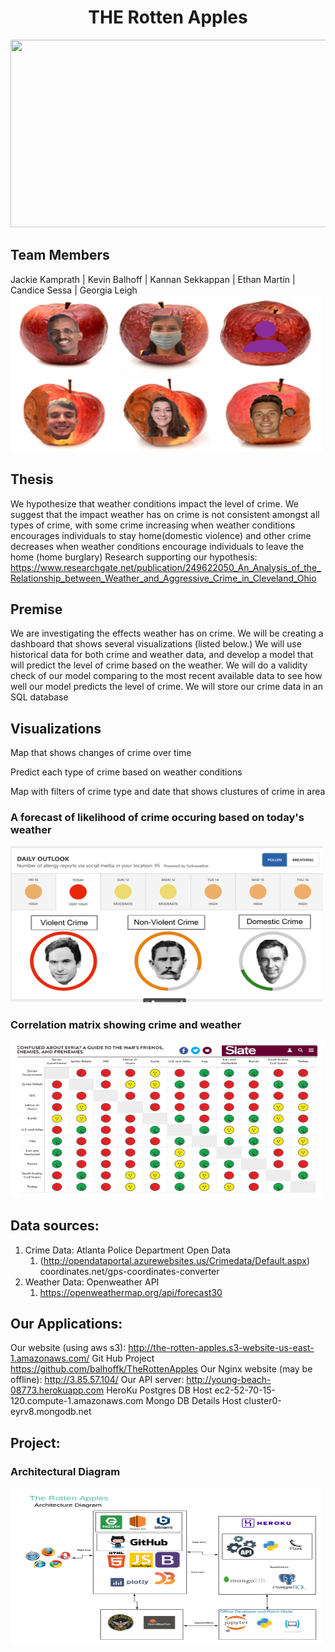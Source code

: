 <h1 align = "center">THE Rotten Apples</h1>


<img src = "/images/rotten_apple_gif.gif" width = "1000" height = "300">

## Team Members
Jackie Kamprath | Kevin Balhoff | Kannan Sekkappan | Ethan Martin | Candice Sessa | Georgia Leigh
<img src = "/images/RottenApplesLogo.PNG" width = "500" height = "250">

## Thesis
We hypothesize that weather conditions impact the level of crime. We suggest that the impact weather has on crime is not consistent amongst all types of crime, with some crime increasing when weather conditions encourages individuals to stay home(domestic violence) and other crime decreases when weather conditions encourage individuals to leave the home (home burglary)
Research supporting our hypothesis: https://www.researchgate.net/publication/249622050_An_Analysis_of_the_Relationship_between_Weather_and_Aggressive_Crime_in_Cleveland_Ohio

## Premise 
We are investigating the effects weather has on crime. We will be creating a dashboard that shows several visualizations (listed below.) We will use historical data for both crime and weather data, and develop a model that will predict the level of crime based on the weather. We will do a validity check of our model comparing to the most recent available data to see how well our model predicts the level of crime. We will store our crime data in an SQL database

## Visualizations
Map that shows changes of crime over time

Predict each type of crime based on weather conditions

Map with filters of crime type and date that shows clustures of crime in area

<h3>A forecast of likelihood of crime occuring based on today's weather</h3>
<img src = "/images/daily_outlook.png" width = "500" height = "250">

<h3>Correlation matrix showing crime and weather</h3>
<img src = "/images/corr_matrix.png" width = "500" height = "250">

## Data sources: 
1. Crime Data: Atlanta Police Department Open Data 
   1. (http://opendataportal.azurewebsites.us/Crimedata/Default.aspx)
coordinates.net/gps-coordinates-converter
1. Weather Data: Openweather API
   1. https://openweathermap.org/api/forecast30


## Our Applications: 
Our website (using aws s3):
	http://the-rotten-apples.s3-website-us-east-1.amazonaws.com/
Git Hub Project 
	https://github.com/balhoffk/TheRottenApples
Our Nginx website (may be offline):
	http://3.85.57.104/
Our API server:
	http://young-beach-08773.herokuapp.com
HeroKu Postgres DB Host
	ec2-52-70-15-120.compute-1.amazonaws.com 
Mongo DB Details Host
	cluster0-eyrv8.mongodb.net


## Project: 
<h3>Architectural Diagram</h3>
<img src = "/images/TheRottenApples.png" width = "500" height = "250">
